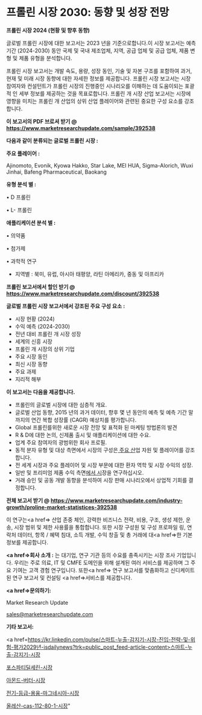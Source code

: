 # 프롤린 시장 2030: 동향 및 성장 전망

<strong>프롤린 시장 2024 (현황 및 향후 동향)</strong>

글로벌 프롤린 시장에 대한 보고서는 2023 년을 기준으로합니다.이 시장 보고서는 예측 기간 (2024-2030) 동안 국제 및 국내 제조업체, 지역, 공급 업체 및 공급 업체, 제품 변형 및 제품 유형을 분석합니다.

프롤린 시장 보고서는 개발 속도, 용량, 성장 동인, 기술 및 자본 구조를 포함하여 과거, 현재 및 미래 시장 동향에 대한 자세한 정보를 제공합니다. 프롤린 시장 보고서는 시장 참여자와 컨설턴트가 프롤린 시장의 진행중인 시나리오를 이해하는 데 도움이되는 포괄적 인 세부 정보를 제공하는 것을 목표로합니다. 프롤린 개 시장 산업 보고서는 시장에 영향을 미치는 프롤린 개 산업의 상위 산업 플레이어와 관련된 중요한 구성 요소를 강조합니다.



<strong>이 보고서의 PDF 브로셔 받기 @ <a href=https://www.marketresearchupdate.com/sample/392538>https://www.marketresearchupdate.com/sample/392538</a></strong>



<strong>다음과 같이 분류되는 글로벌 프롤린 시장 :</strong>



<strong>주요 플레이어 :</strong>

Ajinomoto, Evonik, Kyowa Hakko, Star Lake, MEI HUA, Sigma-Alorich, Wuxi Jinhai, Bafeng Pharmaceutical, Baokang



<strong>유형 분석 별 :</strong>

• D 프롤린

• L- 프롤린



<strong>애플리케이션 분석 별 :</strong>

• 의약품

• 첨가제

• 과학적 연구

<ul>
  <li>지역별 : 북미, 유럽, 아시아 태평양, 라틴 아메리카, 중동 및 아프리카</li>
</ul>


<strong>프롤린 보고서에서 할인 받기 @ <a href=https://www.marketresearchupdate.com/discount/392538>https://www.marketresearchupdate.com/discount/392538</a></strong>



<strong>글로벌 프롤린 시장 보고서에서 강조된 주요 구성 요소 :</strong>
<ul>
  <li>시장 현황 (2024)</li>
  <li>수익 예측 (2024-2030)</li>
  <li>전년 대비 프롤린 개 시장 성장</li>
  <li>세계의 신흥 시장</li>
  <li>프롤린 개 시장의 상위 기업</li>
  <li>주요 시장 동인</li>
  <li>최신 시장 동향</li>
  <li>주요 과제</li>
  <li>지리적 해부</li>
</ul>


<strong>이 보고서는 다음을 제공합니다.</strong>
<ul>
  <li>프롤린의 글로벌 시장에 대한 심층적 개요.</li>
  <li>글로벌 산업 동향, 2015 년의 과거 데이터, 향후 몇 년 동안의 예측 및 예측 기간 말까지의 연간 복합 성장률 (CAGR) 예상치를 평가합니다.</li>
  <li>Global 프롤린를위한 새로운 시장 전망 및 표적화 된 마케팅 방법론의 발견</li>
  <li>R &amp; D에 대한 논의, 신제품 출시 및 애플리케이션에 대한 수요.</li>
  <li>업계 주요 참여자의 광범위한 회사 프로필.</li>
  <li>동적 분자 유형 및 대상 측면에서 시장의 구성은<a href=> 주요 산</a>업 자원 및 플레이어를 강조합니다.</li>
  <li>전 세계 시장과 주요 플레이어 및 시장 부문에 대한 환자 역학 및 시장 수익의 성장.</li>
  <li>일반 및 프리미엄 제품 수익 측면<a href=>에서 시</a>장을 연구하십시오.</li>
  <li>거래 승인 및 공동 개발 동향을 분석하여 시장 판매 시나리오에서 상업적 기회를 결정합니다.</li>
</ul>



<strong>전체 보고서 받기 @ <a href=https://www.marketresearchupdate.com/industry-growth/proline-market-statistices-392538>https://www.marketresearchupdate.com/industry-growth/proline-market-statistices-392538</a></strong>

이 연구는<a href=> 산업 존중</a> 체인, 강력한 비즈니스 전략, 비용, 구조, 생성 제한, 운송, 시장 범위 및 제한 사용률을 통합합니다. 또한 시장 구성원 및 구성 프로파일 링, 연락처 데이터, 항목 / 혜택 침대, 소득 개발, 수익 창출 및 총 거래에 대<a href=>한 기본 </a>정보를 제공합니다.



<strong><a href=>회사 소</a>개 :</strong>
는 대기업, 연구 기관 등의 수요를 충족시키는 시장 조사 기업입니다. 우리는 주로 의료, IT 및 CMFE 도메인을 위해 설계된 여러 서비스를 제공하며 그 주요 기여는 고객 경험 연구입니다. 또한<a href=> 연구 보</a>고서를 맞춤화하고 신디케이트 된 연구 보고서 및 컨설팅 <a href=>서비스</a>를 제공합니다.



<strong><a href=>문의하기:</a></strong>

Market Research Update

sales@marketresearchupdate.com



<strong>기타 보고서:</strong>

<a href=https://kr.linkedin.com/pulse/스마트-누출-감지기-시장-진입-전략-및-위험-평가2029년-isdailynews?trk=public_post_feed-article-content>스마트-누출-감지기-시장</a>

<a href=https://www.linkedin.com/pulse/포스파티딜세린-시장-현재-및-미래-성장-2029-market-matrix-musings-analysis-5gahf/>포스파티딜세린-시장</a>

<a href=https://www.linkedin.com/pulse/아몬드-버터-시장-현재-및-미래-성장-2029-survey-savvy-insights-360-analysis-dusbf/>아몬드-버터-시장</a>

<a href=https://www.linkedin.com/pulse/전기-등급-용융-마그네시아-시장-동향-및-성장-전망-consumer-connection-compendium-ana-qaxif/>전기-등급-용융-마그네시아-시장</a>

<a href=https://www.linkedin.com/pulse/올레산-cas-112-80-1-시장-규모-및-성장-2023-analytics-avenue-adventures-24-ana-jt19c/>올레산-cas-112-80-1-시장</a>"
